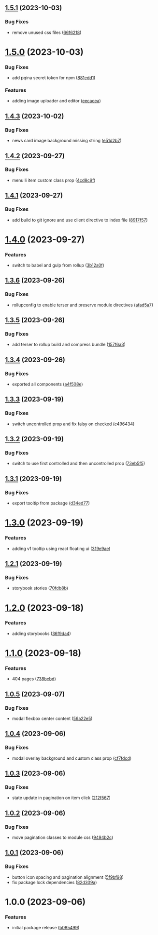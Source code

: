 ## [1.5.1](https://github.com/pickleballinc/react-ui/compare/v1.5.0...v1.5.1) (2023-10-03)


### Bug Fixes

* remove unused css files ([66f6218](https://github.com/pickleballinc/react-ui/commit/66f62186e7f2bc3dc6fc80bdb66f34c0b0e4d6ee))

# [1.5.0](https://github.com/pickleballinc/react-ui/compare/v1.4.3...v1.5.0) (2023-10-03)


### Bug Fixes

* add pqina secret token for npm ([881edd1](https://github.com/pickleballinc/react-ui/commit/881edd18ae30798b6a1863427d3c0366d4e14650))


### Features

* adding image uploader and editor ([eecacea](https://github.com/pickleballinc/react-ui/commit/eecaceaf02b12ee5a219d2c09395514072d76da7))

## [1.4.3](https://github.com/pickleballinc/react-ui/compare/v1.4.2...v1.4.3) (2023-10-02)


### Bug Fixes

* news card image background missing string ([e51d2b7](https://github.com/pickleballinc/react-ui/commit/e51d2b72baaf47cd92570c476c1a7f9d040af0d4))

## [1.4.2](https://github.com/pickleballinc/react-ui/compare/v1.4.1...v1.4.2) (2023-09-27)


### Bug Fixes

* menu li item custom class prop ([4cd8c9f](https://github.com/pickleballinc/react-ui/commit/4cd8c9feeae3a3aaacaff974a39990ef34784736))

## [1.4.1](https://github.com/pickleballinc/react-ui/compare/v1.4.0...v1.4.1) (2023-09-27)


### Bug Fixes

* add build to git ignore and use client directive to index file ([8917f57](https://github.com/pickleballinc/react-ui/commit/8917f57dbf1d195d6b7126ad3fff5c878d58754c))

# [1.4.0](https://github.com/pickleballinc/react-ui/compare/v1.3.6...v1.4.0) (2023-09-27)


### Features

* switch to babel and gulp from rollup ([3b12a0f](https://github.com/pickleballinc/react-ui/commit/3b12a0f51e12ee2262e16d031ce2d75945e60b59))

## [1.3.6](https://github.com/pickleballinc/react-ui/compare/v1.3.5...v1.3.6) (2023-09-26)


### Bug Fixes

* rollupconfig to enable terser and preserve module directives ([afad5a7](https://github.com/pickleballinc/react-ui/commit/afad5a7c8d7afdeeb56796a61141b7b0e83b5e00))

## [1.3.5](https://github.com/pickleballinc/react-ui/compare/v1.3.4...v1.3.5) (2023-09-26)


### Bug Fixes

* add terser to rollup build and compress bundle ([157f6a3](https://github.com/pickleballinc/react-ui/commit/157f6a3ce34269e9a764106fecef024c27b6876e))

## [1.3.4](https://github.com/pickleballinc/react-ui/compare/v1.3.3...v1.3.4) (2023-09-26)


### Bug Fixes

* exported all components ([a4f508e](https://github.com/pickleballinc/react-ui/commit/a4f508e52995fd067326e0b7ddc4662cc8ba2004))

## [1.3.3](https://github.com/pickleballinc/react-ui/compare/v1.3.2...v1.3.3) (2023-09-19)


### Bug Fixes

* switch uncontrolled prop and fix falsy on checked ([c496434](https://github.com/pickleballinc/react-ui/commit/c496434215daabf946cf176eb7439043aa578964))

## [1.3.2](https://github.com/pickleballinc/react-ui/compare/v1.3.1...v1.3.2) (2023-09-19)


### Bug Fixes

* switch to use first controlled and then uncontrolled prop ([73eb5f5](https://github.com/pickleballinc/react-ui/commit/73eb5f5c59f476593f64a126daef5b8e92b7abc1))

## [1.3.1](https://github.com/pickleballinc/react-ui/compare/v1.3.0...v1.3.1) (2023-09-19)


### Bug Fixes

* export tooltip from package ([d34ed77](https://github.com/pickleballinc/react-ui/commit/d34ed7758bd8ee9e5f4bccd2d59d5febab8ccfc5))

# [1.3.0](https://github.com/pickleballinc/react-ui/compare/v1.2.1...v1.3.0) (2023-09-19)


### Features

* adding v1 tooltip using react floating ui ([319e9ae](https://github.com/pickleballinc/react-ui/commit/319e9aec056f4f69beb20dc5ff0fabab482795f8))

## [1.2.1](https://github.com/pickleballinc/react-ui/compare/v1.2.0...v1.2.1) (2023-09-19)


### Bug Fixes

* storybook stories ([70fdb8b](https://github.com/pickleballinc/react-ui/commit/70fdb8b192012ec6d2d3c6b4abc48c560744b962))

# [1.2.0](https://github.com/pickleballinc/react-ui/compare/v1.1.0...v1.2.0) (2023-09-18)


### Features

* adding storybooks ([36f9da4](https://github.com/pickleballinc/react-ui/commit/36f9da41be79edb575e5c2bb637b82cdb28a3b78))

# [1.1.0](https://github.com/pickleballinc/react-ui/compare/v1.0.5...v1.1.0) (2023-09-18)


### Features

* 404 pages ([738bcbd](https://github.com/pickleballinc/react-ui/commit/738bcbd9ec03b482e45f258213ecbcb11dad6ca2))

## [1.0.5](https://github.com/pickleballinc/react-ui/compare/v1.0.4...v1.0.5) (2023-09-07)


### Bug Fixes

* modal flexbox center content ([56a22e5](https://github.com/pickleballinc/react-ui/commit/56a22e56a960757ea591d400e7782267c2070e38))

## [1.0.4](https://github.com/pickleballinc/react-ui/compare/v1.0.3...v1.0.4) (2023-09-06)


### Bug Fixes

* modal overlay background and custom class prop ([cf7fdcd](https://github.com/pickleballinc/react-ui/commit/cf7fdcd02a4dfba7a4a6eba0e73bbaf821a7ff78))

## [1.0.3](https://github.com/pickleballinc/react-ui/compare/v1.0.2...v1.0.3) (2023-09-06)


### Bug Fixes

* state update in pagination on item click ([212f567](https://github.com/pickleballinc/react-ui/commit/212f567153f56f5003eedd6a36f3afd2622af59c))

## [1.0.2](https://github.com/pickleballinc/react-ui/compare/v1.0.1...v1.0.2) (2023-09-06)


### Bug Fixes

* move pagination classes to module css ([9494b2c](https://github.com/pickleballinc/react-ui/commit/9494b2cb8991854166dd30fc934db977066a159e))

## [1.0.1](https://github.com/pickleballinc/react-ui/compare/v1.0.0...v1.0.1) (2023-09-06)


### Bug Fixes

* button icon spacing and pagination alignment ([5f9bf98](https://github.com/pickleballinc/react-ui/commit/5f9bf9816998edb790700bf04106c5951f074d3d))
* fix package lock dependencies ([82d309a](https://github.com/pickleballinc/react-ui/commit/82d309a6254d906ebdf07542f375ec59efdfd1a8))

# 1.0.0 (2023-09-06)


### Features

* initial package release ([b085499](https://github.com/pickleballinc/react-ui/commit/b0854998cd6fb8b0dd9d3a3e01fa12e68eb7d1ec))
